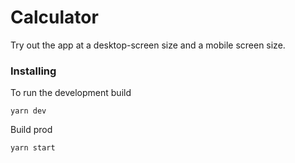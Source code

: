 # Calculator

Try out the app at a desktop-screen size and a mobile screen size.

### Installing

To run the development build

```
yarn dev
```

Build prod

```
yarn start
```
